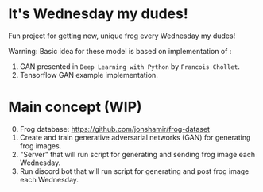 # It's Wednesday my dudes!
Fun project for getting new, unique frog every Wednesday my dudes!

Warning: Basic idea for these model is based on implementation of :
1. GAN presented in `Deep Learning with Python` by `Francois Chollet`.
2. Tensorflow GAN example implementation.

# Main concept (WIP)
0. Frog database: https://github.com/jonshamir/frog-dataset 
1. Create and train generative adversarial networks (GAN) for generating frog images.
2. "Server" that will run script for generating and sending frog image each Wednesday.
3. Run discord bot that will run script for generating and post frog image each Wednesday.
